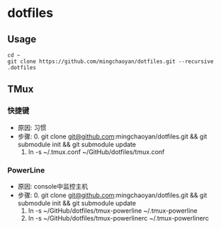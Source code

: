 # dotfiles

## Usage

    cd ~    
    git clone https://github.com/mingchaoyan/dotfiles.git --recursive .dotfiles




## TMux

### 快捷键
* 原因: 习惯
* 步骤: 
    0. git clone git@github.com:mingchaoyan/dotfiles.git && git submodule init && git submodule update
    1. ln -s ~/.tmux.conf ~/GitHub/dotfiles/tmux.conf

### PowerLine
* 原因: console中监控主机
* 步骤:
    0. git clone git@github.com:mingchaoyan/dotfiles.git && git submodule init && git submodule update
    1. ln -s ~/GitHub/dotfiles/tmux-powerline  ~/.tmux-powerline
    2. ln -s ~/GitHub/dotfiles/tmux-powerlinerc ~/.tmux-powerlinerc
    

